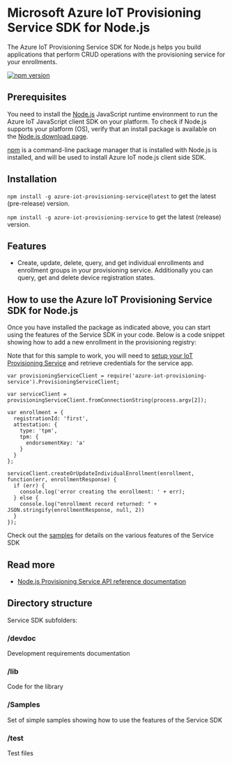 # Microsoft Azure IoT Provisioning Service SDK for Node.js

The Azure IoT Provisioning Service SDK for Node.js helps you build applications that perform CRUD operations with the provisioning service for your enrollments.

[![npm version](https://badge.fury.io/js/azure-iot-provisioning-service.svg)](https://badge.fury.io/js/azure-iot-provisioning-service)

## Prerequisites
You need to install the [Node.js][nodejs_lnk] JavaScript runtime environment to run the Azure IoT JavaScript client SDK on your platform. To check if Node.js supports your platform (OS), verify that an install package is available on the [Node.js download page][nodejs_dwld_lnk].

[npm][npm_lnk] is a command-line package manager that is installed with Node.js is installed, and will be used to install Azure IoT node.js client side SDK.

## Installation

`npm install -g azure-iot-provisioning-service@latest` to get the latest (pre-release) version.

`npm install -g azure-iot-provisioning-service` to get the latest (release) version.

## Features

* Create, update, delete, query, and get individual enrollments and enrollment groups in your provisioning service.  Additionally you can query, get and delete device registration states.

## How to use the Azure IoT Provisioning Service SDK for Node.js

Once you have installed the package as indicated above, you can start using the features of the Service SDK in your code. Below is a code snippet showing how to add a new enrollment in the provisioning registry:

Note that for this sample to work, you will need to [setup your IoT Provisioning Service][lnk-setup-iot-provisioning] and retrieve credentials for the service app.

```
var provisioningServiceClient = require('azure-iot-provisioning-service').ProvisioningServiceClient;

var serviceClient = provisioningServiceClient.fromConnectionString(process.argv[2]);

var enrollment = {
  registrationId: 'first',
  attestation: {
    type: 'tpm',
    tpm: {
      endorsementKey: 'a'
    }
  }
};

serviceClient.createOrUpdateIndividualEnrollment(enrollment, function(err, enrollmentResponse) {
  if (err) {
    console.log('error creating the enrollment: ' + err);
  } else {
    console.log("enrollment record returned: " + JSON.stringify(enrollmentResponse, null, 2))
  }
});
```

Check out the [samples][samples] for details on the various features of the Service SDK

## Read more

* [Node.js Provisioning Service API reference documentation][node-api-reference]


## Directory structure

Service SDK subfolders:

### /devdoc

Development requirements documentation

### /lib

Code for the library

### /Samples

Set of simple samples showing how to use the features of the Service SDK

### /test

Test files

[nodejs_lnk]: https://nodejs.org/
[nodejs_dwld_lnk]: https://nodejs.org/en/download/
[npm_lnk]:https://docs.npmjs.com/getting-started/what-is-npm
[samples]: ./samples/
[lnk-setup-iot-provisioning]: https://docs.microsoft.com/en-us/azure/iot-dps/quick-setup-auto-provision
[node-api-reference]: https://docs.microsoft.com/en-us/javascript/api/azure-iot-provisioning-service
[iot-dev-center]: http://azure.com/iotdev
[iot-hub-documentation]: https://docs.microsoft.com/en-us/azure/iot-hub/
